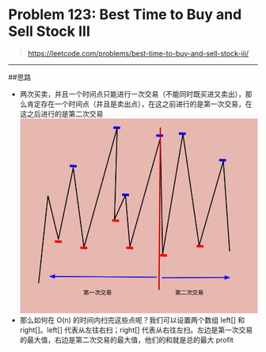 # Problem 123: Best Time to Buy and Sell Stock III


> https://leetcode.com/problems/best-time-to-buy-and-sell-stock-iii/

-----------------------
##思路
* 两次买卖，并且一个时间点只能进行一次交易（不能同时既买进又卖出），那么肯定存在一个时间点（并且是卖出点），在这之前进行的是第一次交易，在这之后进行的是第二次交易
![](buyStock_02.jpg)
* 那么如何在 O(n) 的时间内扫完这些点呢？我们可以设置两个数组 left[] 和 right[]。left[] 代表从左往右扫；right[] 代表从右往左扫。左边是第一次交易的最大值，右边是第二次交易的最大值，他们的和就是总的最大 profit

